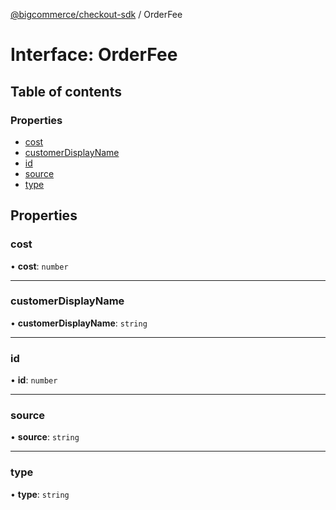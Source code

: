 [@bigcommerce/checkout-sdk](../README.md) / OrderFee

# Interface: OrderFee

## Table of contents

### Properties

- [cost](OrderFee.md#cost)
- [customerDisplayName](OrderFee.md#customerdisplayname)
- [id](OrderFee.md#id)
- [source](OrderFee.md#source)
- [type](OrderFee.md#type)

## Properties

### cost

• **cost**: `number`

___

### customerDisplayName

• **customerDisplayName**: `string`

___

### id

• **id**: `number`

___

### source

• **source**: `string`

___

### type

• **type**: `string`
